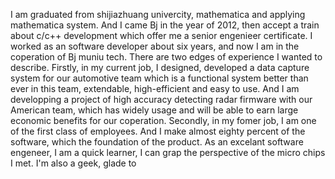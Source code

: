   I am graduated from shijiazhuang univercity, mathematica and applying mathematica system. And I came Bj in the year of 2012,
then accept a train about c/c++ development which offer me a senior engenieer certificate. I worked as an software developer about 
six years, and now I am in the coperation of Bj muniu tech. 
  There are two edges of experience I wanted to describe. Firstly, in my current job, I designed, developed a data capture system for 
our automotive team which is a functional system better than ever in this team, extendable, high-efficient and easy to use. And I 
am developping a project of high accuracy detecting radar firmware with our American team, which has widely usage and will be able to
earn large economic benefits for our coperation. Secondly, in my fomer job, I am one of the first class of employees. And I make almost
eighty percent of the software, which the foundation of the product.
  As an excelant software engeneer, I am a quick learner, I can grap the perspective of the micro chips I met. I'm also a geek, glade
to 

